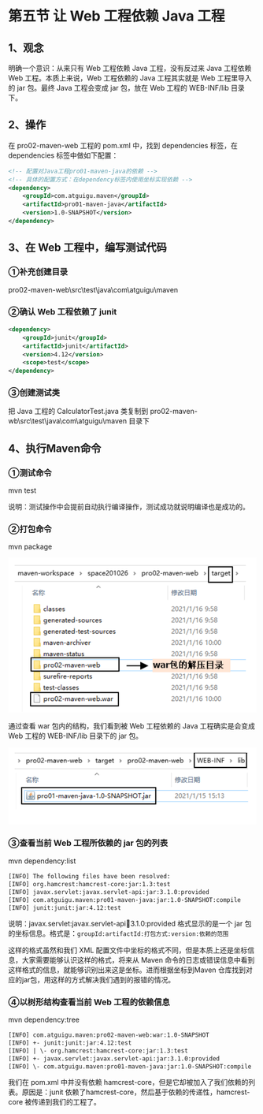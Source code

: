# 第五节 让 Web 工程依赖 Java 工程

## 1、观念

明确一个意识：从来只有 Web 工程依赖 Java 工程，没有反过来 Java 工程依赖 Web 工程。本质上来说，Web 工程依赖的 Java 工程其实就是 Web 工程里导入的 jar 包。最终 Java 工程会变成 jar 包，放在 Web 工程的 WEB-INF/lib 目录下。

## 2、操作

在 pro02-maven-web 工程的 pom.xml 中，找到 dependencies 标签，在 dependencies 标签中做如下配置：

```xml
<!-- 配置对Java工程pro01-maven-java的依赖 -->
<!-- 具体的配置方式：在dependency标签内使用坐标实现依赖 -->
<dependency>
	<groupId>com.atguigu.maven</groupId>
	<artifactId>pro01-maven-java</artifactId>
	<version>1.0-SNAPSHOT</version>
</dependency>
```

## 3、在 Web 工程中，编写测试代码

### ①补充创建目录

pro02-maven-web\src\test\java\com\atguigu\maven

### ②确认 Web 工程依赖了 junit

```xml
<dependency>
    <groupId>junit</groupId>
    <artifactId>junit</artifactId>
    <version>4.12</version>
    <scope>test</scope>
</dependency>
```

### ③创建测试类

把 Java 工程的 CalculatorTest.java 类复制到 pro02-maven-wb\src\test\java\com\atguigu\maven 目录下

## 4、执行Maven命令

### ①测试命令

mvn test

说明：测试操作中会提前自动执行编译操作，测试成功就说明编译也是成功的。

### ②打包命令

mvn package

![img_16.png](picture/img_16.png)

通过查看 war 包内的结构，我们看到被 Web 工程依赖的 Java 工程确实是会变成 Web 工程的 WEB-INF/lib 目录下的 jar 包。

![img_17.png](picture/img_17.png)

### ③查看当前 Web 工程所依赖的 jar 包的列表

mvn dependency:list

```text
[INFO] The following files have been resolved:
[INFO] org.hamcrest:hamcrest-core:jar:1.3:test
[INFO] javax.servlet:javax.servlet-api:jar:3.1.0:provided
[INFO] com.atguigu.maven:pro01-maven-java:jar:1.0-SNAPSHOT:compile
[INFO] junit:junit:jar:4.12:test
```

说明：javax.servlet:javax.servlet-api:jar:3.1.0:provided 格式显示的是一个 jar 包的坐标信息。格式是：`groupId:artifactId:打包方式:version:依赖的范围`

这样的格式虽然和我们 XML 配置文件中坐标的格式不同，但是本质上还是坐标信息，大家需要能够认识这样的格式，将来从 Maven 命令的日志或错误信息中看到这样格式的信息，就能够识别出来这是坐标。进而根据坐标到Maven 仓库找到对应的jar包，用这样的方式解决我们遇到的报错的情况。

### ④以树形结构查看当前 Web 工程的依赖信息

mvn dependency:tree

```text
[INFO] com.atguigu.maven:pro02-maven-web:war:1.0-SNAPSHOT
[INFO] +- junit:junit:jar:4.12:test
[INFO] | \- org.hamcrest:hamcrest-core:jar:1.3:test
[INFO] +- javax.servlet:javax.servlet-api:jar:3.1.0:provided
[INFO] \- com.atguigu.maven:pro01-maven-java:jar:1.0-SNAPSHOT:compile
```

我们在 pom.xml 中并没有依赖 hamcrest-core，但是它却被加入了我们依赖的列表。原因是：junit 依赖了hamcrest-core，然后基于依赖的传递性，hamcrest-core 被传递到我们的工程了。